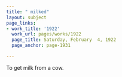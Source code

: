 ```yaml
---
title: " milked"
layout: subject
page_links:
- work_title: '1922'
  work_url: pages/works/1922
  page_title: Saturday, February  4, 1922
  page_anchor: page-1931

---
```

<p>To get milk from a cow.</p>